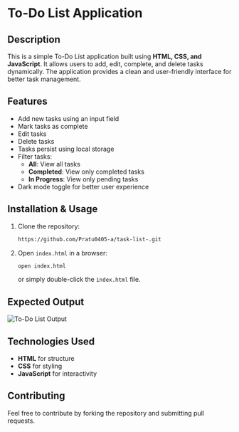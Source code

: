 # To-Do List Application

## Description
This is a simple To-Do List application built using **HTML, CSS, and JavaScript**. It allows users to add, edit, complete, and delete tasks dynamically. The application provides a clean and user-friendly interface for better task management.

## Features
- Add new tasks using an input field
- Mark tasks as complete
- Edit tasks
- Delete tasks
- Tasks persist using local storage
- Filter tasks:
  - **All**: View all tasks
  - **Completed**: View only completed tasks
  - **In Progress**: View only pending tasks
- Dark mode toggle for better user experience

## Installation & Usage
1. Clone the repository:
   ```sh
   https://github.com/Pratu0405-a/task-list-.git
   ```

2. Open `index.html` in a browser:
   ```sh
   open index.html
   ```
   or simply double-click the `index.html` file.

## Expected Output
![To-Do List Output](https://via.placeholder.com/600x300.png?text=To-Do+List+App+Screenshot)

## Technologies Used
- **HTML** for structure
- **CSS** for styling
- **JavaScript** for interactivity

## Contributing
Feel free to contribute by forking the repository and submitting pull requests.

